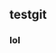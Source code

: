 ## testgit

### lol
































































<a id="lols"></a>
